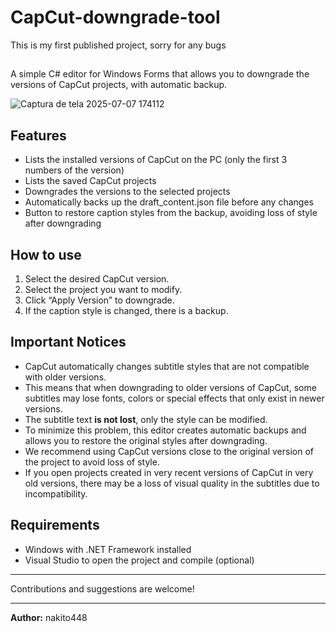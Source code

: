 # CapCut-downgrade-tool

This is my first published project, sorry for any bugs

##

A simple C# editor for Windows Forms that allows you to downgrade the versions of CapCut projects, with automatic backup.

![Captura de tela 2025-07-07 174112](https://github.com/user-attachments/assets/91ab4345-0b32-412e-beb0-885af72f3f00)

## Features

- Lists the installed versions of CapCut on the PC (only the first 3 numbers of the version)
- Lists the saved CapCut projects
- Downgrades the versions to the selected projects
- Automatically backs up the draft_content.json file before any changes
- Button to restore caption styles from the backup, avoiding loss of style after downgrading

## How to use

1. Select the desired CapCut version.
2. Select the project you want to modify.
3. Click “Apply Version” to downgrade.
4. If the caption style is changed, there is a backup.

## Important Notices

- CapCut automatically changes subtitle styles that are not compatible with older versions.
- This means that when downgrading to older versions of CapCut, some subtitles may lose fonts, colors or special effects that only exist in newer versions.
- The subtitle text **is not lost**, only the style can be modified.
- To minimize this problem, this editor creates automatic backups and allows you to restore the original styles after downgrading.
- We recommend using CapCut versions close to the original version of the project to avoid loss of style.
- If you open projects created in very recent versions of CapCut in very old versions, there may be a loss of visual quality in the subtitles due to incompatibility.

## Requirements

- Windows with .NET Framework installed
- Visual Studio to open the project and compile (optional)

---
Contributions and suggestions are welcome!

---
**Author:** nakito448
